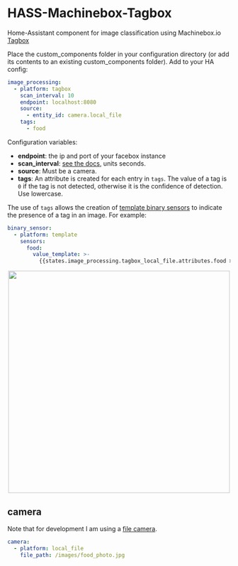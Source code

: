 # HASS-Machinebox-Tagbox
Home-Assistant component for image classification using Machinebox.io [Tagbox](https://machinebox.io/docs/tagbox/recognizing-images)

Place the custom_components folder in your configuration directory (or add its contents to an existing custom_components folder).
Add to your HA config:
```yaml
image_processing:
  - platform: tagbox
    scan_interval: 10
    endpoint: localhost:8080
    source:
      - entity_id: camera.local_file
    tags:
      - food
```
Configuration variables:
- **endpoint**: the ip and port of your facebox instance
- **scan_interval**: [see the docs](https://www.home-assistant.io/docs/configuration/platform_options/#scan-interval), units seconds.
- **source**: Must be a camera.
- **tags**: An attribute is created for each entry in `tags`. The value of a tag is `0` if the tag is not detected, otherwise it is the confidence of detection. Use lowercase.

The use of `tags` allows the creation of [template binary sensors](https://www.home-assistant.io/components/binary_sensor.template/) to indicate the presence of a tag in an image. For example:
```yaml
binary_sensor:
  - platform: template
    sensors:
      food:
        value_template: >-
          {{states.image_processing.tagbox_local_file.attributes.food > 0.5}}
```

<p align="center">
<img src="https://github.com/robmarkcole/HASS-Machinebox-Tagbox/blob/master/usage.png" width="500">
</p>

## camera
Note that for development I am using a [file camera](https://www.home-assistant.io/components/camera.local_file/).
```yaml
camera:
  - platform: local_file
    file_path: /images/food_photo.jpg
```
